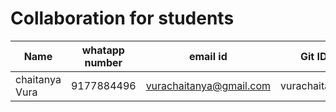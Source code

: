 # Collaboration for students

|Name |whatapp number |email id|Git ID|
|---|---|---|---|
|chaitanya Vura|9177884496|vurachaitanya@gmail.com|vurachaitanya|
